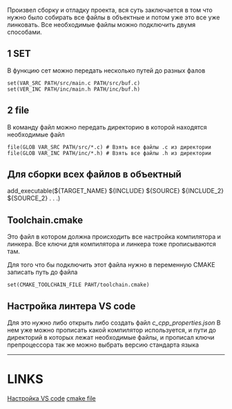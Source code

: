 Произвел сборку и отладку проекта, вся суть заключается в том что нужно было собирать все файлы в объектные и потом уже это все уже линковать.
Все необходимые файлы можно подключить двумя способами.
## 1 SET
В функцию сет можно передать несколько путей до разных фалов
```
set(VAR_SRC PATH/src/main.c PATH/src/buf.c)
set(VER_INC PATH/inc/main.h PATH/inc/buf.h)
```
## 2 file
В команду файл можно передать директорию в которой находятся необходимые файл
```
file(GLOB VAR_SRC PATH/src/*.c) # Взять все файлы .c из директории
file(GLOB VAR_INC PATH/inc/*.h) # Взять все файлы .h из директории
```


## Для сборки всех файлов в объектный 
add_executable(${TARGET_NAME} ${INCLUDE} ${SOURCE} ${INCLUDE_2} ${SOURCE_2} . . .)



## Toolchain.cmake

Это файл в котором должна происходить все настройка компилятора и линкера.
Все ключи для компилятора и линкера тоже прописываются там.

Для того что бы подключить этот файла нужно в переменную CMAKE записать путь до файла
```
set(CMAKE_TOOLCHAIN_FILE PAHT/toolchain.cmake)
```


## Настройка линтера VS code
Для это нужно либо открыть либо создать файл *c_cpp_properties.json* 
В нем уже можно прописать какой компилятор используется, и пути до директорий в которых лежат необходимые файлы, и прописал ключи препроцессора так же можно выбрать версию стандарта языка 




---
# LINKS
[Настройка VS code](https://zenembed.com/vscode-cubemx)
[cmake file](https://cmake.org/cmake/help/latest/command/file.html)

